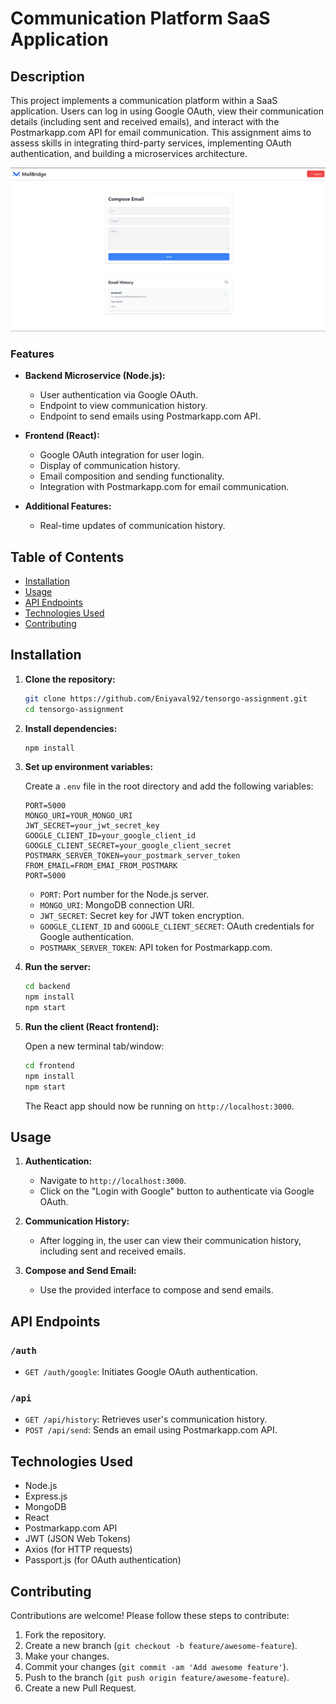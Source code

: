 # Communication Platform SaaS Application

## Description

This project implements a communication platform within a SaaS application. Users can log in using Google OAuth, view their communication details (including sent and received emails), and interact with the Postmarkapp.com API for email communication. This assignment aims to assess skills in integrating third-party services, implementing OAuth authentication, and building a microservices architecture.

![Communication Platform](frontend/public/demo.png)

### Features

- **Backend Microservice (Node.js):**

  - User authentication via Google OAuth.
  - Endpoint to view communication history.
  - Endpoint to send emails using Postmarkapp.com API.

- **Frontend (React):**

  - Google OAuth integration for user login.
  - Display of communication history.
  - Email composition and sending functionality.
  - Integration with Postmarkapp.com for email communication.

- **Additional Features:**
  - Real-time updates of communication history.

## Table of Contents

- [Installation](#installation)
- [Usage](#usage)
- [API Endpoints](#api-endpoints)
- [Technologies Used](#technologies-used)
- [Contributing](#contributing)

## Installation

1. **Clone the repository:**

   ```bash
   git clone https://github.com/Eniyaval92/tensorgo-assignment.git
   cd tensorgo-assignment
   ```

2. **Install dependencies:**

   ```bash
   npm install
   ```

3. **Set up environment variables:**

   Create a `.env` file in the root directory and add the following variables:

   ```env
   PORT=5000
   MONGO_URI=YOUR_MONGO_URI
   JWT_SECRET=your_jwt_secret_key
   GOOGLE_CLIENT_ID=your_google_client_id
   GOOGLE_CLIENT_SECRET=your_google_client_secret
   POSTMARK_SERVER_TOKEN=your_postmark_server_token
   FROM_EMAIL=FROM_EMAI_FROM_POSTMARK
   PORT=5000
   ```

   - `PORT`: Port number for the Node.js server.
   - `MONGO_URI`: MongoDB connection URI.
   - `JWT_SECRET`: Secret key for JWT token encryption.
   - `GOOGLE_CLIENT_ID` and `GOOGLE_CLIENT_SECRET`: OAuth credentials for Google authentication.
   - `POSTMARK_SERVER_TOKEN`: API token for Postmarkapp.com.

4. **Run the server:**

   ```bash
   cd backend
   npm install
   npm start
   ```

5. **Run the client (React frontend):**

   Open a new terminal tab/window:

   ```bash
   cd frontend
   npm install
   npm start
   ```

   The React app should now be running on `http://localhost:3000`.

## Usage

1. **Authentication:**

   - Navigate to `http://localhost:3000`.
   - Click on the "Login with Google" button to authenticate via Google OAuth.

2. **Communication History:**

   - After logging in, the user can view their communication history, including sent and received emails.

3. **Compose and Send Email:**

   - Use the provided interface to compose and send emails.

## API Endpoints

### `/auth`

- `GET /auth/google`: Initiates Google OAuth authentication.

### `/api`

- `GET /api/history`: Retrieves user's communication history.
- `POST /api/send`: Sends an email using Postmarkapp.com API.

## Technologies Used

- Node.js
- Express.js
- MongoDB
- React
- Postmarkapp.com API
- JWT (JSON Web Tokens)
- Axios (for HTTP requests)
- Passport.js (for OAuth authentication)

## Contributing

Contributions are welcome! Please follow these steps to contribute:

1. Fork the repository.
2. Create a new branch (`git checkout -b feature/awesome-feature`).
3. Make your changes.
4. Commit your changes (`git commit -am 'Add awesome feature'`).
5. Push to the branch (`git push origin feature/awesome-feature`).
6. Create a new Pull Request.
